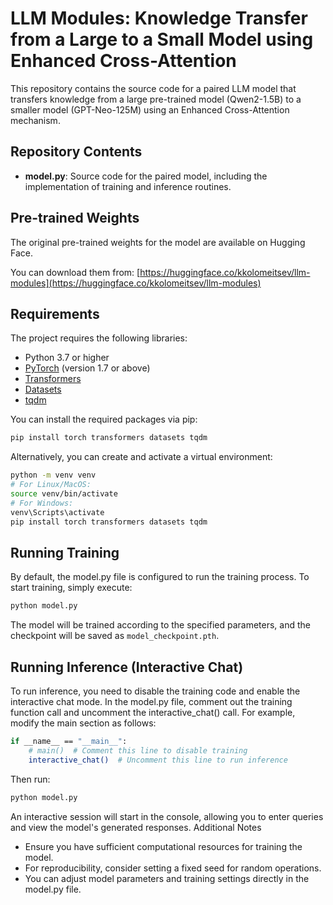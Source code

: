 # LLM Modules: Knowledge Transfer from a Large to a Small Model using Enhanced Cross-Attention

This repository contains the source code for a paired LLM model that transfers knowledge from a large pre-trained model (Qwen2-1.5B) to a smaller model (GPT-Neo-125M) using an Enhanced Cross-Attention mechanism.

## Repository Contents

- **model.py**: Source code for the paired model, including the implementation of training and inference routines.

## Pre-trained Weights

The original pre-trained weights for the model are available on Hugging Face.

You can download them from: [https://huggingface.co/kkolomeitsev/llm-modules](https://huggingface.co/kkolomeitsev/llm-modules)

## Requirements

The project requires the following libraries:

- Python 3.7 or higher
- [PyTorch](https://pytorch.org/) (version 1.7 or above)
- [Transformers](https://huggingface.co/transformers/)
- [Datasets](https://huggingface.co/docs/datasets/)
- [tqdm](https://github.com/tqdm/tqdm)

You can install the required packages via pip:

```bash
pip install torch transformers datasets tqdm
```

Alternatively, you can create and activate a virtual environment:

```bash
python -m venv venv
# For Linux/MacOS:
source venv/bin/activate
# For Windows:
venv\Scripts\activate
pip install torch transformers datasets tqdm
```

## Running Training

By default, the model.py file is configured to run the training process. To start training, simply execute:

```bash
python model.py
```

The model will be trained according to the specified parameters, and the checkpoint will be saved as `model_checkpoint.pth`.

## Running Inference (Interactive Chat)

To run inference, you need to disable the training code and enable the interactive chat mode. In the model.py file, comment out the training function call and uncomment the interactive_chat() call. For example, modify the main section as follows:

```bash
if __name__ == "__main__":
    # main()  # Comment this line to disable training
    interactive_chat()  # Uncomment this line to run inference
```

Then run:

```bash
python model.py
```

An interactive session will start in the console, allowing you to enter queries and view the model's generated responses.
Additional Notes

- Ensure you have sufficient computational resources for training the model.
- For reproducibility, consider setting a fixed seed for random operations.
- You can adjust model parameters and training settings directly in the model.py file.
